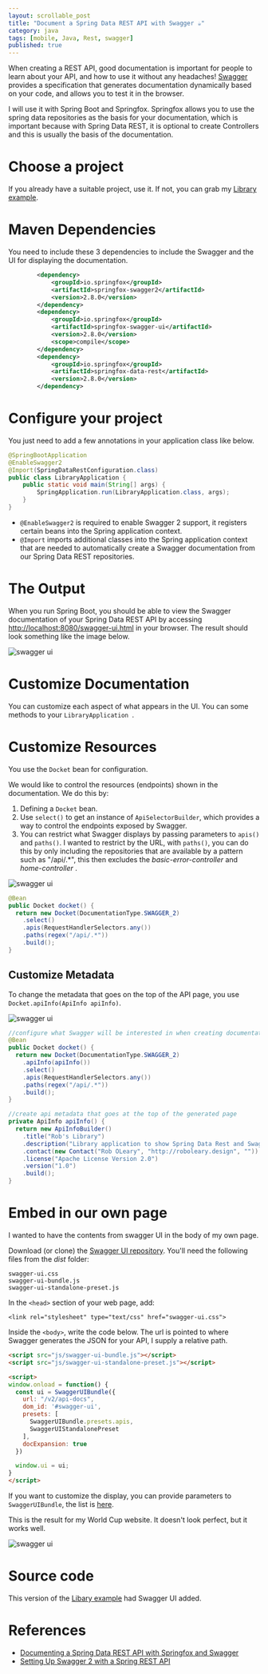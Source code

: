 ```yaml
---
layout: scrollable_post
title: "Document a Spring Data REST API with Swagger ☕"
category: java
tags: [mobile, Java, Rest, swagger]
published: true
---
```

When creating a REST API, good documentation is important for people to learn about your API, and how to use it without any headaches! [Swagger](https://swagger.io/) provides a specification that generates documentation dynamically based on your code, and allows you to test it in the browser.

I will use it with Spring Boot and Springfox. Springfox allows you to use the spring data repositories as the basis for your documentation, which is important because with Spring Data REST, it is optional to create Controllers and this is usually the basis of the documentation.

# Choose a project

If you already have a suitable project, use it. If not, you can grab my [Library example](https://github.com/robole/library-rest-minimum).

# Maven Dependencies

You need to include these 3 dependencies to include the Swagger and the UI for displaying the documentation.

```xml
        <dependency>
            <groupId>io.springfox</groupId>
            <artifactId>springfox-swagger2</artifactId>
            <version>2.8.0</version>
        </dependency>
        <dependency>
            <groupId>io.springfox</groupId>
            <artifactId>springfox-swagger-ui</artifactId>
            <version>2.8.0</version>
            <scope>compile</scope>
        </dependency>
        <dependency>
            <groupId>io.springfox</groupId>
            <artifactId>springfox-data-rest</artifactId>
            <version>2.8.0</version>
        </dependency>
```

# Configure your project

You just need to add a few annotations in your application class like below.

```java
@SpringBootApplication
@EnableSwagger2
@Import(SpringDataRestConfiguration.class)
public class LibraryApplication {
	public static void main(String[] args) {
		SpringApplication.run(LibraryApplication.class, args);
	}
}
```
- ```@EnableSwagger2``` is required to enable Swagger 2 support, it registers certain beans into the Spring application context.
- ```@Import``` imports additional classes into the Spring application context that are needed to automatically create a Swagger documentation from our Spring Data REST repositories.

# The Output

When you run Spring Boot, you should be able to view the Swagger documentation of your Spring Data REST API by accessing [http://localhost:8080/swagger-ui.html](http://localhost:8080/swagger-ui.html) in your browser. The result should look something like the image below.

![swagger ui](/assets/img/blog/2018-05-21-swagger/swagger1.png)

# Customize Documentation

You can customize each aspect of what appears in the UI. You can some methods
to your ```LibraryApplication ```.

# Customize Resources

You use the ```Docket``` bean for configuration.

We would like to control the resources (endpoints) shown in the documentation. We do this by:

1. Defining a ```Docket``` bean.
2. Use ```select()``` to get an instance of ```ApiSelectorBuilder```, which provides a way to control the endpoints exposed by Swagger.
3. You can restrict what Swagger displays by passing parameters to  ```apis()``` and ```paths()```. I wanted to restrict by the URL, with ```paths()```, you can do this by only including the repositories that are available by a pattern such as "/api/.\*", this then excludes the *basic-error-controller* and *home-controller* .

![swagger ui](/assets/img/blog/2018-05-21-swagger/swagger2.png)

```java
@Bean
public Docket docket() {
  return new Docket(DocumentationType.SWAGGER_2)
  	.select()
  	.apis(RequestHandlerSelectors.any())
  	.paths(regex("/api/.*"))
  	.build();
}
```
## Customize Metadata

To change the metadata that goes on the top of the API page, you use ```Docket.apiInfo(ApiInfo apiInfo)```.

![swagger ui](/assets/img/blog/2018-05-21-swagger/swagger-metadata.png)

```java
//configure what Swagger will be interested in when creating documentation
@Bean
public Docket docket() {
  return new Docket(DocumentationType.SWAGGER_2)
  	.apiInfo(apiInfo())
  	.select()
  	.apis(RequestHandlerSelectors.any())
  	.paths(regex("/api/.*"))
  	.build();
}

//create api metadata that goes at the top of the generated page
private ApiInfo apiInfo() {
  return new ApiInfoBuilder()
  	.title("Rob's Library")
  	.description("Library application to show Spring Data Rest and Swagger.")
  	.contact(new Contact("Rob OLeary", "http://roboleary.design", ""))
  	.license("Apache License Version 2.0")
  	.version("1.0")
  	.build();
}
```
# Embed in our own page

I wanted to have the contents from swagger UI in the body of my own page.

Download (or clone) the [Swagger UI repository](https://github.com/swagger-api/swagger-ui). You'll need the following files from the *dist* folder:
```
swagger-ui.css
swagger-ui-bundle.js
swagger-ui-standalone-preset.js
```

In the ```<head>``` section of your web page, add:

```
<link rel="stylesheet" type="text/css" href="swagger-ui.css">
```

Inside the ```<body>```, write the code below. The url is pointed to where Swagger generates the JSON for your API, I supply a relative path.

```html
<script src="js/swagger-ui-bundle.js"></script>
<script src="js/swagger-ui-standalone-preset.js"></script>

<script>
window.onload = function() {
  const ui = SwaggerUIBundle({
    url: "/v2/api-docs",
    dom_id: '#swagger-ui',
    presets: [
      SwaggerUIBundle.presets.apis,
      SwaggerUIStandalonePreset
    ],
    docExpansion: true
  })

  window.ui = ui;
}
</script>
```

If you want to customize the display, you can provide parameters to ```SwaggerUIBundle```, the list is [here](https://github.com/swagger-api/swagger-ui/blob/HEAD/docs/usage/configuration.md#display).

This is the result for my World Cup website. It doesn't look perfect, but it works well.

![swagger ui](/assets/img/blog/2018-05-21-swagger/embed.png)

# Source code

This version of the [Libary example](https://github.com/robole/library-rest-minimum5) had Swagger UI added.

# References
- [Documenting a Spring Data REST API with Springfox and Swagger](https://reflectoring.io/documenting-spring-data-rest-api-with-springfox/)
- [Setting Up Swagger 2 with a Spring REST API](http://www.baeldung.com/swagger-2-documentation-for-spring-rest-api)
